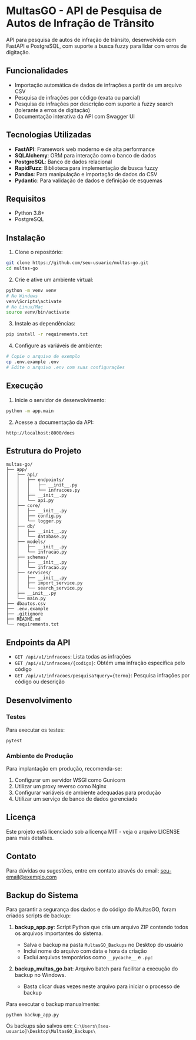 # MultasGO - API de Pesquisa de Autos de Infração de Trânsito

API para pesquisa de autos de infração de trânsito, desenvolvida com FastAPI e PostgreSQL, com suporte a busca fuzzy para lidar com erros de digitação.

## Funcionalidades

- Importação automática de dados de infrações a partir de um arquivo CSV
- Pesquisa de infrações por código (exata ou parcial)
- Pesquisa de infrações por descrição com suporte a fuzzy search (tolerante a erros de digitação)
- Documentação interativa da API com Swagger UI

## Tecnologias Utilizadas

- **FastAPI**: Framework web moderno e de alta performance
- **SQLAlchemy**: ORM para interação com o banco de dados
- **PostgreSQL**: Banco de dados relacional
- **RapidFuzz**: Biblioteca para implementação de busca fuzzy
- **Pandas**: Para manipulação e importação de dados do CSV
- **Pydantic**: Para validação de dados e definição de esquemas

## Requisitos

- Python 3.8+
- PostgreSQL

## Instalação

1. Clone o repositório:
```bash
git clone https://github.com/seu-usuario/multas-go.git
cd multas-go
```

2. Crie e ative um ambiente virtual:
```bash
python -m venv venv
# No Windows
venv\Scripts\activate
# No Linux/Mac
source venv/bin/activate
```

3. Instale as dependências:
```bash
pip install -r requirements.txt
```

4. Configure as variáveis de ambiente:
```bash
# Copie o arquivo de exemplo
cp .env.example .env
# Edite o arquivo .env com suas configurações
```

## Execução

1. Inicie o servidor de desenvolvimento:
```bash
python -m app.main
```

2. Acesse a documentação da API:
```
http://localhost:8000/docs
```

## Estrutura do Projeto

```
multas-go/
├── app/
│   ├── api/
│   │   ├── endpoints/
│   │   │   ├── __init__.py
│   │   │   └── infracoes.py
│   │   ├── __init__.py
│   │   └── api.py
│   ├── core/
│   │   ├── __init__.py
│   │   ├── config.py
│   │   └── logger.py
│   ├── db/
│   │   ├── __init__.py
│   │   └── database.py
│   ├── models/
│   │   ├── __init__.py
│   │   └── infracao.py
│   ├── schemas/
│   │   ├── __init__.py
│   │   └── infracao.py
│   ├── services/
│   │   ├── __init__.py
│   │   ├── import_service.py
│   │   └── search_service.py
│   ├── __init__.py
│   └── main.py
├── dbautos.csv
├── .env.example
├── .gitignore
├── README.md
└── requirements.txt
```

## Endpoints da API

- `GET /api/v1/infracoes`: Lista todas as infrações
- `GET /api/v1/infracoes/{codigo}`: Obtém uma infração específica pelo código
- `GET /api/v1/infracoes/pesquisa?query={termo}`: Pesquisa infrações por código ou descrição

## Desenvolvimento

### Testes

Para executar os testes:
```bash
pytest
```

### Ambiente de Produção

Para implantação em produção, recomenda-se:

1. Configurar um servidor WSGI como Gunicorn
2. Utilizar um proxy reverso como Nginx
3. Configurar variáveis de ambiente adequadas para produção
4. Utilizar um serviço de banco de dados gerenciado

## Licença

Este projeto está licenciado sob a licença MIT - veja o arquivo LICENSE para mais detalhes.

## Contato

Para dúvidas ou sugestões, entre em contato através do email: seu-email@exemplo.com

## Backup do Sistema

Para garantir a segurança dos dados e do código do MultasGO, foram criados scripts de backup:

1. **backup_app.py**: Script Python que cria um arquivo ZIP contendo todos os arquivos importantes do sistema.
   - Salva o backup na pasta `MultasGO_Backups` no Desktop do usuário
   - Inclui nome do arquivo com data e hora da criação
   - Exclui arquivos temporários como `__pycache__` e `.pyc`

2. **backup_multas_go.bat**: Arquivo batch para facilitar a execução do backup no Windows.
   - Basta clicar duas vezes neste arquivo para iniciar o processo de backup

Para executar o backup manualmente:
```
python backup_app.py
```

Os backups são salvos em: `C:\Users\[seu-usuario]\Desktop\MultasGO_Backups\` 
